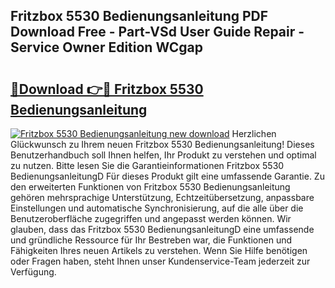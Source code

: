 ## Fritzbox 5530 Bedienungsanleitung PDF Download Free - Part-VSd User Guide Repair - Service Owner Edition WCgap

# <h2><a href="http://df4euv.blite.top/?on=Fritzbox+5530+Bedienungsanleitung">🔗Download 👉🔴 Fritzbox 5530 Bedienungsanleitung</a></h2>

[![Fritzbox 5530 Bedienungsanleitung new download](https://i.imgur.com/lujVjoI.png)](http://df4euv.blite.top/?on=Fritzbox+5530+Bedienungsanleitung)
Herzlichen Glückwunsch zu Ihrem neuen Fritzbox 5530 Bedienungsanleitung! Dieses Benutzerhandbuch soll Ihnen helfen, Ihr Produkt zu verstehen und optimal zu nutzen. Bitte lesen Sie die Garantieinformationen Fritzbox 5530 BedienungsanleitungD Für dieses Produkt gilt eine umfassende Garantie. Zu den erweiterten Funktionen von Fritzbox 5530 Bedienungsanleitung gehören mehrsprachige Unterstützung, Echtzeitübersetzung, anpassbare Einstellungen und automatische Synchronisierung, auf die alle über die Benutzeroberfläche zugegriffen und angepasst werden können. Wir glauben, dass das Fritzbox 5530 BedienungsanleitungD eine umfassende und gründliche Ressource für Ihr Bestreben war, die Funktionen und Fähigkeiten Ihres neuen Artikels zu verstehen. Wenn Sie Hilfe benötigen oder Fragen haben, steht Ihnen unser Kundenservice-Team jederzeit zur Verfügung.
